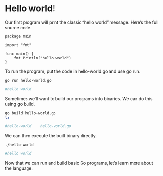 # Hello world!

Our first program will print the classic “hello world” message. Here’s the full source code.

```golang
package main

import "fmt"

func main() {
    fmt.Println("hello world")
}
```

To run the program, put the code in hello-world.go and use go run.
	
```bash 
go run hello-world.go

#hello world
```

Sometimes we’ll want to build our programs into binaries. We can do this using go build.
	
```bash 
go build hello-world.go
ls

#hello-world    hello-world.go
```

We can then execute the built binary directly.
	
```bash 
./hello-world

#hello world
```

Now that we can run and build basic Go programs, let’s learn more about the language.